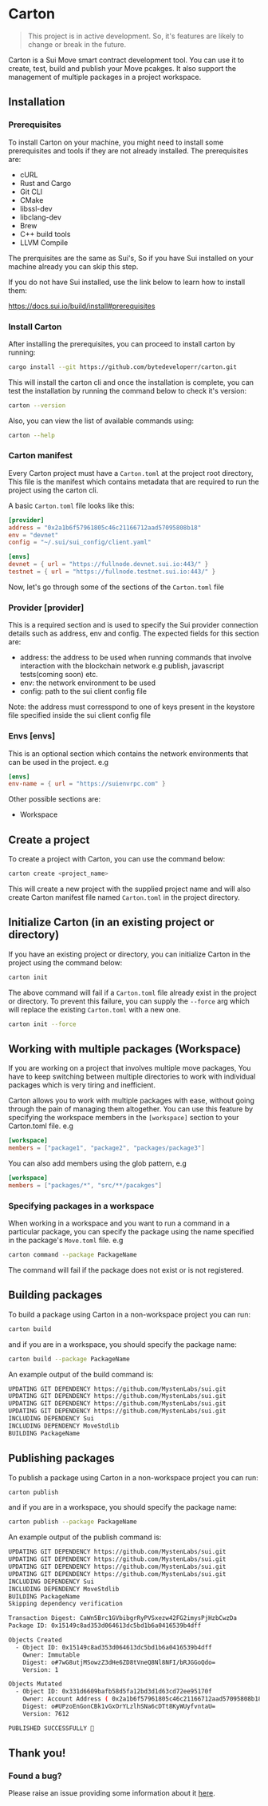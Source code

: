 # Carton

> This project is in active development. So, it's features are likely to change or break in the future.

Carton is a Sui Move smart contract development tool. You can use it to create, test, build and publish your Move pcakges. It also support the management of multiple packages in a project workspace.

## Installation

### Prerequisites

To install Carton on your machine, you might need to install some prerequisites and tools if they are not already installed. The prerequisites are:

- cURL
- Rust and Cargo
- Git CLI
- CMake
- libssl-dev
- libclang-dev
- Brew
- C++ build tools
- LLVM Compile

The prerquisites are the same as Sui's, So if you have Sui installed on your machine already you can skip this step.

If you do not have Sui installed, use the link below to learn how to install them:

https://docs.sui.io/build/install#prerequisites

### Install Carton

After installing the prerequisites, you can proceed to install carton by running:

```sh
cargo install --git https://github.com/bytedeveloperr/carton.git
```

This will install the carton cli and once the installation is complete, you can test the installation by running the command below to check it's version:

```sh
carton --version
```

Also, you can view the list of available commands using:

```sh
carton --help
```

### Carton manifest

Every Carton project must have a `Carton.toml` at the project root directory, This file is the manifest which contains metadata that are required to run the project using the carton cli.

A basic `Carton.toml` file looks like this:

```toml
[provider]
address = "0x2a1b6f57961805c46c21166712aad57095808b18"
env = "devnet"
config = "~/.sui/sui_config/client.yaml"

[envs]
devnet = { url = "https://fullnode.devnet.sui.io:443/" }
testnet = { url = "https://fullnode.testnet.sui.io:443/" }
```

Now, let's go through some of the sections of the `Carton.toml` file

### Provider [provider]

This is a required section and is used to specify the Sui provider connection details such as address, env and config. The expected fields for this section are:

- address: the address to be used when running commands that involve interaction with the blockchain network e.g publish, javascript tests(coming soon) etc.
- env: the network environment to be used
- config: path to the sui client config file

Note: the address must corresspond to one of keys present in the keystore file specified inside the sui client config file

### Envs [envs]

This is an optional section which contains the network environments that can be used in the project. e.g

```toml
[envs]
env-name = { url = "https://suienvrpc.com" }
```

Other possible sections are:

- Workspace

## Create a project

To create a project with Carton, you can use the command below:

```sh
carton create <project_name>
```

This will create a new project with the supplied project name and will also create Carton manifest file named `Carton.toml` in the project directory.

## Initialize Carton (in an existing project or directory)

If you have an existing project or directory, you can initialize Carton in the project using the command below:

```sh
carton init
```

The above command will fail if a `Carton.toml` file already exist in the project or directory. To prevent this failure, you can supply the `--force` arg which will replace the existing `Carton.toml` with a new one.

```sh
carton init --force
```

## Working with multiple packages (Workspace)

If you are working on a project that involves multiple move packages, You have to keep switching between multiple directories to work with individual packages which is very tiring and inefficient.

Carton allows you to work with multiple packages with ease, without going through the pain of managing them altogether. You can use this feature by specifying the workspace members in the `[workspace]` section to your Carton.toml file. e.g

```toml
[workspace]
members = ["package1", "package2", "packages/package3"]
```

You can also add members using the glob pattern, e.g

```toml
[workspace]
members = ["packages/*", "src/**/pacakges"]
```

### Specifying packages in a workspace

When working in a workspace and you want to run a command in a particular package, you can specify the package using the name specified in the package's `Move.toml` file. e.g

```sh
carton command --package PackageName
```

The command will fail if the package does not exist or is not registered.

## Building packages

To build a package using Carton in a non-workspace project you can run:

```sh
carton build
```

and if you are in a workspace, you should specify the package name:

```sh
carton build --package PackageName
```

An example output of the build command is:

```sh
UPDATING GIT DEPENDENCY https://github.com/MystenLabs/sui.git
UPDATING GIT DEPENDENCY https://github.com/MystenLabs/sui.git
UPDATING GIT DEPENDENCY https://github.com/MystenLabs/sui.git
UPDATING GIT DEPENDENCY https://github.com/MystenLabs/sui.git
INCLUDING DEPENDENCY Sui
INCLUDING DEPENDENCY MoveStdlib
BUILDING PackageName
```

## Publishing packages

To publish a package using Carton in a non-workspace project you can run:

```sh
carton publish
```

and if you are in a workspace, you should specify the package name:

```sh
carton publish --package PackageName
```

An example output of the publish command is:

```sh
UPDATING GIT DEPENDENCY https://github.com/MystenLabs/sui.git
UPDATING GIT DEPENDENCY https://github.com/MystenLabs/sui.git
UPDATING GIT DEPENDENCY https://github.com/MystenLabs/sui.git
UPDATING GIT DEPENDENCY https://github.com/MystenLabs/sui.git
INCLUDING DEPENDENCY Sui
INCLUDING DEPENDENCY MoveStdlib
BUILDING PackageName
Skipping dependency verification

Transaction Digest: CaWn5Brc1GVbibgrRyPVSxezw42FG2imysPjHzbCwzDa
Package ID: 0x15149c8ad353d064613dc5bd1b6a0416539b4dff

Objects Created
  - Object ID: 0x15149c8ad353d064613dc5bd1b6a0416539b4dff
    Owner: Immutable
    Digest: o#7wG8utjMSowzZ3dHe6ZD8tVneQ8Nl8NFI/bRJGGoQdo=
    Version: 1

Objects Mutated
  - Object ID: 0x331d6609bafb58d5fa12bd3d1d63cd72ee95170f
    Owner: Account Address ( 0x2a1b6f57961805c46c21166712aad57095808b18 )
    Digest: o#UPzoEnGonCBk1vGxOrYLzlhSNa6cDTt8KyWUyfvntaU=
    Version: 7612

PUBLISHED SUCCESSFULLY 🥳
```

## Thank you!

### Found a bug?

Please raise an issue providing some information about it [here](https://github.com/bytedeveloperr/carton/issues/new).
